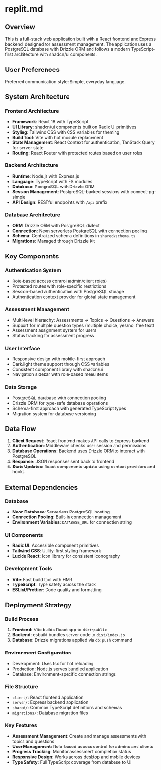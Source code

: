 # replit.md

## Overview

This is a full-stack web application built with a React frontend and Express backend, designed for assessment management. The application uses a PostgreSQL database with Drizzle ORM and follows a modern TypeScript-first architecture with shadcn/ui components.

## User Preferences

Preferred communication style: Simple, everyday language.

## System Architecture

### Frontend Architecture
- **Framework**: React 18 with TypeScript
- **UI Library**: shadcn/ui components built on Radix UI primitives
- **Styling**: Tailwind CSS with CSS variables for theming
- **Build Tool**: Vite with hot module replacement
- **State Management**: React Context for authentication, TanStack Query for server state
- **Routing**: React Router with protected routes based on user roles

### Backend Architecture
- **Runtime**: Node.js with Express.js
- **Language**: TypeScript with ES modules
- **Database**: PostgreSQL with Drizzle ORM
- **Session Management**: PostgreSQL-backed sessions with connect-pg-simple
- **API Design**: RESTful endpoints with `/api` prefix

### Database Architecture
- **ORM**: Drizzle ORM with PostgreSQL dialect
- **Connection**: Neon serverless PostgreSQL with connection pooling
- **Schema**: Centralized schema definitions in `shared/schema.ts`
- **Migrations**: Managed through Drizzle Kit

## Key Components

### Authentication System
- Role-based access control (admin/client roles)
- Protected routes with role-specific restrictions
- Session-based authentication with PostgreSQL storage
- Authentication context provider for global state management

### Assessment Management
- Multi-level hierarchy: Assessments → Topics → Questions → Answers
- Support for multiple question types (multiple choice, yes/no, free text)
- Assessment assignment system for users
- Status tracking for assessment progress

### User Interface
- Responsive design with mobile-first approach
- Dark/light theme support through CSS variables
- Consistent component library with shadcn/ui
- Navigation sidebar with role-based menu items

### Data Storage
- PostgreSQL database with connection pooling
- Drizzle ORM for type-safe database operations
- Schema-first approach with generated TypeScript types
- Migration system for database versioning

## Data Flow

1. **Client Request**: React frontend makes API calls to Express backend
2. **Authentication**: Middleware checks user session and permissions
3. **Database Operations**: Backend uses Drizzle ORM to interact with PostgreSQL
4. **Response**: JSON responses sent back to frontend
5. **State Updates**: React components update using context providers and hooks

## External Dependencies

### Database
- **Neon Database**: Serverless PostgreSQL hosting
- **Connection Pooling**: Built-in connection management
- **Environment Variables**: `DATABASE_URL` for connection string

### UI Components
- **Radix UI**: Accessible component primitives
- **Tailwind CSS**: Utility-first styling framework
- **Lucide React**: Icon library for consistent iconography

### Development Tools
- **Vite**: Fast build tool with HMR
- **TypeScript**: Type safety across the stack
- **ESLint/Prettier**: Code quality and formatting

## Deployment Strategy

### Build Process
1. **Frontend**: Vite builds React app to `dist/public`
2. **Backend**: esbuild bundles server code to `dist/index.js`
3. **Database**: Drizzle migrations applied via `db:push` command

### Environment Configuration
- Development: Uses tsx for hot reloading
- Production: Node.js serves bundled application
- Database: Environment-specific connection strings

### File Structure
- `client/`: React frontend application
- `server/`: Express backend application
- `shared/`: Common TypeScript definitions and schemas
- `migrations/`: Database migration files

### Key Features
- **Assessment Management**: Create and manage assessments with topics and questions
- **User Management**: Role-based access control for admins and clients
- **Progress Tracking**: Monitor assessment completion status
- **Responsive Design**: Works across desktop and mobile devices
- **Type Safety**: Full TypeScript coverage from database to UI
